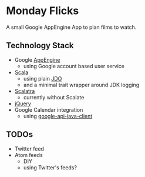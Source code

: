 Monday Flicks
=============

A small Google AppEngine App to plan films to watch.

Technology Stack
----------------
* Google [AppEngine](http://code.google.com/appengine/docs/java/overview.html)
  * using Google account based user service
* [Scala](http://www.scala-lang.org/)
  * using plain [JDO](http://code.google.com/appengine/docs/java/datastore/usingjdo.html)
  * and a minimal trait wrapper around JDK logging
* [Scalatra](https://github.com/scalatra/scalatra)
  * currently without Scalate
* [jQuery](http://docs.jquery.com/Main_Page)
* Google Calendar integration
  * using [google-api-java-client](http://code.google.com/p/google-api-java-client/)

TODOs
-----
* Twitter feed
* Atom feeds
  * DIY
  * using Twitter's feeds?

